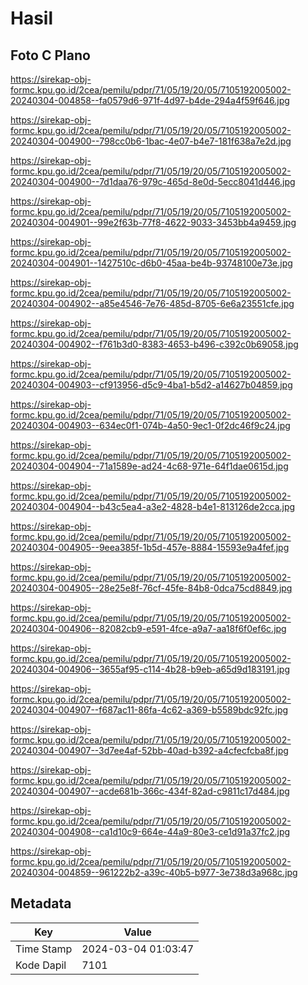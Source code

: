 # Hasil

## Foto C Plano

https://sirekap-obj-formc.kpu.go.id/2cea/pemilu/pdpr/71/05/19/20/05/7105192005002-20240304-004858--fa0579d6-971f-4d97-b4de-294a4f59f646.jpg

https://sirekap-obj-formc.kpu.go.id/2cea/pemilu/pdpr/71/05/19/20/05/7105192005002-20240304-004900--798cc0b6-1bac-4e07-b4e7-181f638a7e2d.jpg

https://sirekap-obj-formc.kpu.go.id/2cea/pemilu/pdpr/71/05/19/20/05/7105192005002-20240304-004900--7d1daa76-979c-465d-8e0d-5ecc8041d446.jpg

https://sirekap-obj-formc.kpu.go.id/2cea/pemilu/pdpr/71/05/19/20/05/7105192005002-20240304-004901--99e2f63b-77f8-4622-9033-3453bb4a9459.jpg

https://sirekap-obj-formc.kpu.go.id/2cea/pemilu/pdpr/71/05/19/20/05/7105192005002-20240304-004901--1427510c-d6b0-45aa-be4b-93748100e73e.jpg

https://sirekap-obj-formc.kpu.go.id/2cea/pemilu/pdpr/71/05/19/20/05/7105192005002-20240304-004902--a85e4546-7e76-485d-8705-6e6a23551cfe.jpg

https://sirekap-obj-formc.kpu.go.id/2cea/pemilu/pdpr/71/05/19/20/05/7105192005002-20240304-004902--f761b3d0-8383-4653-b496-c392c0b69058.jpg

https://sirekap-obj-formc.kpu.go.id/2cea/pemilu/pdpr/71/05/19/20/05/7105192005002-20240304-004903--cf913956-d5c9-4ba1-b5d2-a14627b04859.jpg

https://sirekap-obj-formc.kpu.go.id/2cea/pemilu/pdpr/71/05/19/20/05/7105192005002-20240304-004903--634ec0f1-074b-4a50-9ec1-0f2dc46f9c24.jpg

https://sirekap-obj-formc.kpu.go.id/2cea/pemilu/pdpr/71/05/19/20/05/7105192005002-20240304-004904--71a1589e-ad24-4c68-971e-64f1dae0615d.jpg

https://sirekap-obj-formc.kpu.go.id/2cea/pemilu/pdpr/71/05/19/20/05/7105192005002-20240304-004904--b43c5ea4-a3e2-4828-b4e1-813126de2cca.jpg

https://sirekap-obj-formc.kpu.go.id/2cea/pemilu/pdpr/71/05/19/20/05/7105192005002-20240304-004905--9eea385f-1b5d-457e-8884-15593e9a4fef.jpg

https://sirekap-obj-formc.kpu.go.id/2cea/pemilu/pdpr/71/05/19/20/05/7105192005002-20240304-004905--28e25e8f-76cf-45fe-84b8-0dca75cd8849.jpg

https://sirekap-obj-formc.kpu.go.id/2cea/pemilu/pdpr/71/05/19/20/05/7105192005002-20240304-004906--82082cb9-e591-4fce-a9a7-aa18f6f0ef6c.jpg

https://sirekap-obj-formc.kpu.go.id/2cea/pemilu/pdpr/71/05/19/20/05/7105192005002-20240304-004906--3655af95-c114-4b28-b9eb-a65d9d183191.jpg

https://sirekap-obj-formc.kpu.go.id/2cea/pemilu/pdpr/71/05/19/20/05/7105192005002-20240304-004907--f687ac11-86fa-4c62-a369-b5589bdc92fc.jpg

https://sirekap-obj-formc.kpu.go.id/2cea/pemilu/pdpr/71/05/19/20/05/7105192005002-20240304-004907--3d7ee4af-52bb-40ad-b392-a4cfecfcba8f.jpg

https://sirekap-obj-formc.kpu.go.id/2cea/pemilu/pdpr/71/05/19/20/05/7105192005002-20240304-004907--acde681b-366c-434f-82ad-c9811c17d484.jpg

https://sirekap-obj-formc.kpu.go.id/2cea/pemilu/pdpr/71/05/19/20/05/7105192005002-20240304-004908--ca1d10c9-664e-44a9-80e3-ce1d91a37fc2.jpg

https://sirekap-obj-formc.kpu.go.id/2cea/pemilu/pdpr/71/05/19/20/05/7105192005002-20240304-004859--961222b2-a39c-40b5-b977-3e738d3a968c.jpg


## Metadata

| Key        | Value               |
| ---------- | ------------------- |
| Time Stamp | 2024-03-04 01:03:47 |
| Kode Dapil | 7101                |



